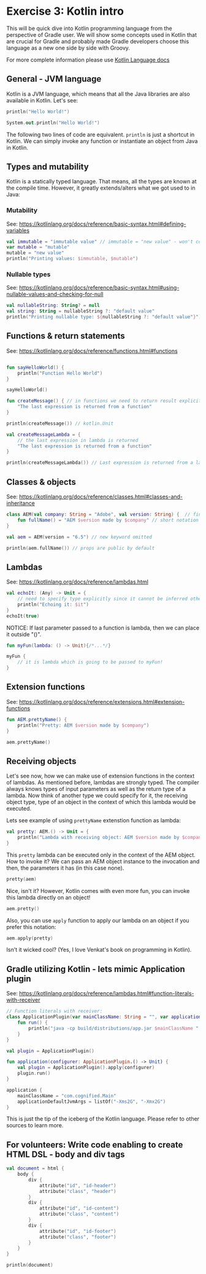 # Exercise 3: Kotlin intro

This will be quick dive into Kotlin programming language from the perspective of Gradle user. We will show some concepts used in Kotlin that are crucial for Gradle and probably made Gradle developers choose this language as a new one side by side with Groovy.

For more complete information please use [Kotlin Language docs](https://kotlinlang.org/docs/reference/) 

## General - JVM language

Kotlin is a JVM language, which means that all the Java libraries are also available in Kotlin. Let's see:

```kotlin
println("Hello World!")

System.out.println("Hello World!")
``` 

The following two lines of code are equivalent. `println` is just a shortcut in Kotlin. We can simply invoke any function or instantiate an object from Java in Kotlin.

## Types and mutability

Kotlin is a statically typed language. That means, all the types are known at the compile time. However, it greatly extends/alters what we got used to in Java:

### Mutability

See: https://kotlinlang.org/docs/reference/basic-syntax.html#defining-variables

```kotlin
val immutable = "immutable value" // immutable = "new value" - won't compile
var mutable = "mutable"
mutable = "new value"
println("Printing values: $immutable, $mutable")
```

### Nullable types

See: https://kotlinlang.org/docs/reference/basic-syntax.html#using-nullable-values-and-checking-for-null

```kotlin
val nullableString: String? = null
val string: String = nullableString ?: "default value"
println("Printing nullable type: ${nullableString ?: "default value"}")
```

## Functions & return statements
See: https://kotlinlang.org/docs/reference/functions.html#functions

```kotlin

fun sayHelloWorld() {
    println("Function Hello World")
}

sayHelloWorld()

fun createMessage() { // in functions we need to return result explicitly
    "The last expression is returned from a function"
}

println(createMessage()) // kotlin.Unit

val createMessageLambda = {
    // the last expression in lambda is returned
    "The last expression is returned from a function"
}

println(createMessageLambda()) // Last expression is returned from a lambda
```

## Classes & objects

See: https://kotlinlang.org/docs/reference/classes.html#classes-and-inheritance

```kotlin
class AEM(val company: String = "Adobe", val version: String) {  // final by default
    fun fullName() = "AEM $version made by $company" // short notation -> return type inferred
}

val aem = AEM(version = "6.5") // new keyword omitted

println(aem.fullName()) // props are public by default
```

## Lambdas

See: https://kotlinlang.org/docs/reference/lambdas.html

```kotlin
val echoIt: (Any) -> Unit = {
    // need to specify type explicitly since it cannot be inferred otherwise
    println("Echoing it: $it")
}
echoIt(true)
```

NOTICE: If last parameter passed to a function is lambda, then we can place it outside "()". 

```kotlin
fun myFun(lambda: () -> Unit){/*...*/}

myFun {
    // it is lambda which is going to be passed to myFun!
}
```

## Extension functions

See: https://kotlinlang.org/docs/reference/extensions.html#extension-functions

```kotlin
fun AEM.prettyName() {
    println("Pretty: AEM $version made by $company")
}

aem.prettyName()
```

## Receiving objects

Let's see now, how we can make use of extension functions in the context of lambdas. As mentioned before, lambdas are strongly typed. The compiler always knows types of input parameters as well as the return type of a lambda. Now think of another type we could specify for it, the receiving object type, type of an object in the context of which this lambda would be executed.

Lets see example of using `prettyName` extenstion function as lambda:

```kotlin
val pretty: AEM.() -> Unit = {
    println("Lambda with receiving object: AEM $version made by $company")
}
```

This `pretty` lambda can be executed only in the context of the AEM object. How to invoke it? We can pass an AEM object instance to the invocation and then, the parameters it has (in this case none).

```kotlin
pretty(aem)
```

Nice, isn't it? However, Kotlin comes with even more fun, you can invoke this lambda directly on an object!

```kotlin
aem.pretty()
```

Also, you can use `apply` function to apply our lambda on an object if you prefer this notation:

```kotlin
aem.apply(pretty)
``` 

Isn't it wicked cool? (Yes, I love Venkat's book on programming in Kotlin).

## Gradle utilizing Kotlin - lets mimic Application plugin

See: https://kotlinlang.org/docs/reference/lambdas.html#function-literals-with-receiver

```kotlin
// Function literals with receiver: 
class ApplicationPlugin(var mainClassName: String = "", var applicationDefaultJvmArgs: List<String> = listOf()) {
    fun run() {
        println("java -cp build/distributions/app.jar $mainClassName " + applicationDefaultJvmArgs.joinToString(" "))
    }
}

val plugin = ApplicationPlugin()

fun application(configurer: ApplicationPlugin.() -> Unit) {
    val plugin = ApplicationPlugin().apply(configurer)
    plugin.run()
}

application {
    mainClassName = "com.cognified.Main"
    applicationDefaultJvmArgs = listOf("-Xms2G", "-Xmx2G")
}
```

This is just the tip of the iceberg of the Kotlin language. Please refer to other sources to learn more.

## For volunteers: Write code enabling to create HTML DSL - body and div tags

```kotlin
val document = html {
    body {
        div {
            attribute("id", "id-header")
            attribute("class", "header")
        }
        div {
            attribute("id", "id-content")
            attribute("class", "content")
        }
        div {
            attribute("id", "id-footer")
            attribute("class", "footer")
        }
    }
}

println(document)
```


